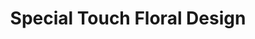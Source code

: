 ---
title: "Special Touch Floral Design"
url: /manchester/special-touch-floral-design/
shop: florist
---